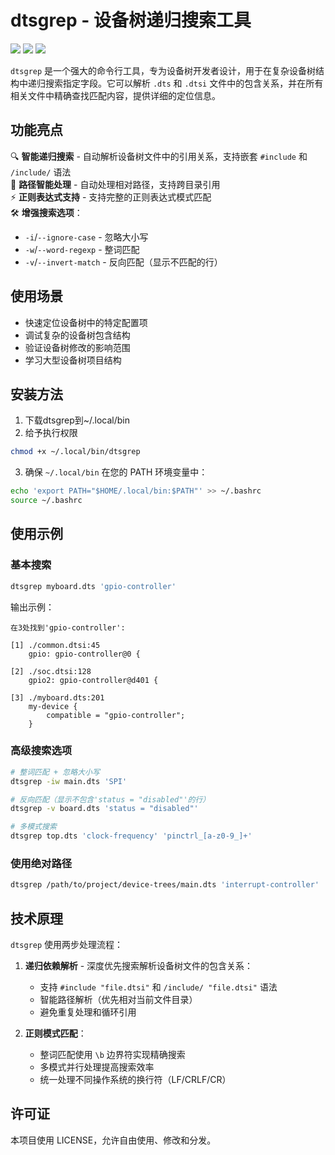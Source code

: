 # dtsgrep - 设备树递归搜索工具

![](https://img.shields.io/badge/Python-3.6%2B-blue)
![](https://img.shields.io/badge/License-MIT-green)
![](https://img.shields.io/badge/Platform-Linux%20%7C%20macOS%20%7C%20WSL-lightgrey)

`dtsgrep` 是一个强大的命令行工具，专为设备树开发者设计，用于在复杂设备树结构中递归搜索指定字段。它可以解析 `.dts` 和 `.dtsi` 文件中的包含关系，并在所有相关文件中精确查找匹配内容，提供详细的定位信息。

## 功能亮点

🔍 **智能递归搜索** - 自动解析设备树文件中的引用关系，支持嵌套 `#include` 和 `/include/` 语法  
📂 **路径智能处理** - 自动处理相对路径，支持跨目录引用  
⚡ **正则表达式支持** - 支持完整的正则表达式模式匹配  
🛠️ **增强搜索选项**：
- `-i`/`--ignore-case` - 忽略大小写
- `-w`/`--word-regexp` - 整词匹配
- `-v`/`--invert-match` - 反向匹配（显示不匹配的行）

## 使用场景

- 快速定位设备树中的特定配置项
- 调试复杂的设备树包含结构
- 验证设备树修改的影响范围
- 学习大型设备树项目结构

## 安装方法

1. 下载dtsgrep到~/.local/bin
2. 给予执行权限
```bash
chmod +x ~/.local/bin/dtsgrep
```

3. 确保 `~/.local/bin` 在您的 PATH 环境变量中：
```bash
echo 'export PATH="$HOME/.local/bin:$PATH"' >> ~/.bashrc
source ~/.bashrc
```

## 使用示例

### 基本搜索
```bash
dtsgrep myboard.dts 'gpio-controller'
```

输出示例：
```
在3处找到'gpio-controller':

[1] ./common.dtsi:45
    gpio: gpio-controller@0 {

[2] ./soc.dtsi:128
    gpio2: gpio-controller@d401 {

[3] ./myboard.dts:201
    my-device {
        compatible = "gpio-controller";
    }
```

### 高级搜索选项
```bash
# 整词匹配 + 忽略大小写
dtsgrep -iw main.dts 'SPI'

# 反向匹配（显示不包含'status = "disabled"'的行）
dtsgrep -v board.dts 'status = "disabled"'

# 多模式搜索
dtsgrep top.dts 'clock-frequency' 'pinctrl_[a-z0-9_]+'
```

### 使用绝对路径
```bash
dtsgrep /path/to/project/device-trees/main.dts 'interrupt-controller'
```

## 技术原理

`dtsgrep` 使用两步处理流程：
1. **递归依赖解析** - 深度优先搜索解析设备树文件的包含关系：
   - 支持 `#include "file.dtsi"` 和 `/include/ "file.dtsi"` 语法
   - 智能路径解析（优先相对当前文件目录）
   - 避免重复处理和循环引用

2. **正则模式匹配**：
   - 整词匹配使用 `\b` 边界符实现精确搜索
   - 多模式并行处理提高搜索效率
   - 统一处理不同操作系统的换行符（LF/CRLF/CR）

## 许可证

本项目使用 LICENSE，允许自由使用、修改和分发。